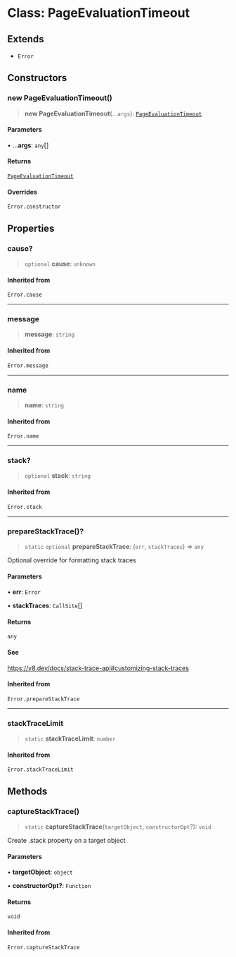 # Class: PageEvaluationTimeout

## Extends

- `Error`

## Constructors

### new PageEvaluationTimeout()

> **new PageEvaluationTimeout**(...`args`): [`PageEvaluationTimeout`](/reference/api/model/errors/classes/PageEvaluationTimeout.md)

#### Parameters

• ...**args**: `any`[]

#### Returns

[`PageEvaluationTimeout`](/reference/api/model/errors/classes/PageEvaluationTimeout.md)

#### Overrides

`Error.constructor`

## Properties

### cause?

> `optional` **cause**: `unknown`

#### Inherited from

`Error.cause`

***

### message

> **message**: `string`

#### Inherited from

`Error.message`

***

### name

> **name**: `string`

#### Inherited from

`Error.name`

***

### stack?

> `optional` **stack**: `string`

#### Inherited from

`Error.stack`

***

### prepareStackTrace()?

> `static` `optional` **prepareStackTrace**: (`err`, `stackTraces`) => `any`

Optional override for formatting stack traces

#### Parameters

• **err**: `Error`

• **stackTraces**: `CallSite`[]

#### Returns

`any`

#### See

https://v8.dev/docs/stack-trace-api#customizing-stack-traces

#### Inherited from

`Error.prepareStackTrace`

***

### stackTraceLimit

> `static` **stackTraceLimit**: `number`

#### Inherited from

`Error.stackTraceLimit`

## Methods

### captureStackTrace()

> `static` **captureStackTrace**(`targetObject`, `constructorOpt`?): `void`

Create .stack property on a target object

#### Parameters

• **targetObject**: `object`

• **constructorOpt?**: `Function`

#### Returns

`void`

#### Inherited from

`Error.captureStackTrace`
